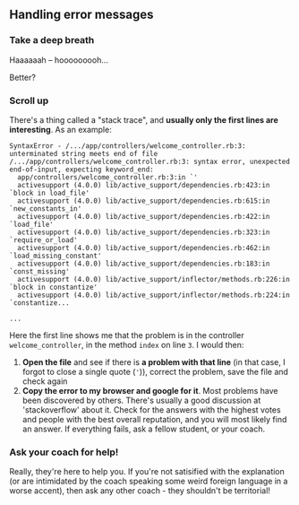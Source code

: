 ## Handling error messages

### Take a deep breath

Haaaaaah – hooooooooh...

Better?

### Scroll up

There's a thing called a "stack trace", and **usually only the first lines are interesting**. As an example:

```
SyntaxError - /.../app/controllers/welcome_controller.rb:3: unterminated string meets end of file
/.../app/controllers/welcome_controller.rb:3: syntax error, unexpected end-of-input, expecting keyword_end:
  app/controllers/welcome_controller.rb:3:in `'
  activesupport (4.0.0) lib/active_support/dependencies.rb:423:in `block in load_file'
  activesupport (4.0.0) lib/active_support/dependencies.rb:615:in `new_constants_in'
  activesupport (4.0.0) lib/active_support/dependencies.rb:422:in `load_file'
  activesupport (4.0.0) lib/active_support/dependencies.rb:323:in `require_or_load'
  activesupport (4.0.0) lib/active_support/dependencies.rb:462:in `load_missing_constant'
  activesupport (4.0.0) lib/active_support/dependencies.rb:183:in `const_missing'
  activesupport (4.0.0) lib/active_support/inflector/methods.rb:226:in `block in constantize'
  activesupport (4.0.0) lib/active_support/inflector/methods.rb:224:in `constantize...

...
```

Here the first line shows me that the problem is in the controller `welcome_controller`, in the method `index` on line `3`. I would then:

1. **Open the file** and see if there is **a problem with that line** (in that case, I forgot to close a single quote (`'`)), correct the problem, save the file and check again
2. **Copy the error to my browser and google for it**. Most problems have been discovered by others. There's usually a good discussion at 'stackoverflow' about it. Check for the answers with the highest votes and people with the best overall reputation, and you will most likely find an answer. If everything fails, ask a fellow student, or your coach.

### Ask your coach for help!

Really, they're here to help you. If you're not satisified with the explanation (or are intimidated by the coach speaking some weird foreign language in a worse accent), then ask any other coach - they shouldn't be territorial!

